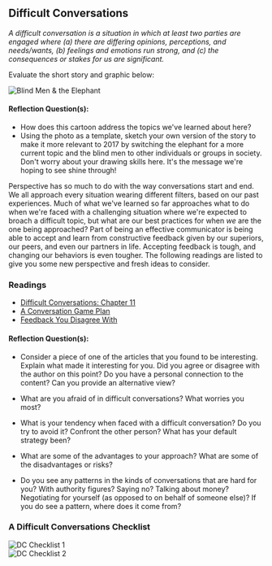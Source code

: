 ## Difficult Conversations

*A difficult conversation is a situation in which at least two parties are engaged where (a) there are differing opinions, perceptions, and needs/wants, (b) feelings and emotions run strong, and (c) the consequences or stakes for us are significant.*

Evaluate the short story and graphic below:

![Blind Men & the Elephant](https://s-media-cache-ak0.pinimg.com/originals/62/ce/e1/62cee1cca5a056b244781678c9d14202.jpg)

#### Reflection Question(s):
* How does this cartoon address the topics we've learned about here?
* Using the photo as a template, sketch your own version of the story to make it more relevant to 2017 by switching the elephant for a more current topic and the blind men to other individuals or groups in society. Don't worry about your drawing skills here. It's the message we're hoping to see shine through!

Perspective has so much to do with the way conversations start and end. We all approach every situation wearing different filters, based on our past experiences. Much of what we've learned so far approaches what to do when we're faced with a challenging situation where we're expected to broach a difficult topic, but what are our best practices for when *we* are the one being approached? Part of being an effective communicator is being able to accept and learn from constructive feedback given by our superiors, our peers, and even our partners in life. Accepting feedback is tough, and changing our behaviors is even tougher. The following readings are listed to give you some new perspective and fresh ideas to consider.

### Readings
* [Difficult Conversations: Chapter 11](https://drive.google.com/drive/folders/0B4tJ99VNjsfSRU1HektVTzdmbG8?usp=sharing)
* [A Conversation Game Plan](https://hbr.org/2017/04/a-game-plan-for-that-conversation-youve-been-putting-off)
* [Feedback You Disagree With](https://hbr.org/2017/04/responding-to-feedback-you-disagree-with)


#### Reflection Question(s):
* Consider a piece of one of the articles that you found to be interesting. Explain what made it interesting for you. Did you agree or disagree with the author on this point? Do you have a personal connection to the content? Can you provide an alternative view?  

* What are you afraid of in difficult conversations? What worries you most?  
* What is your tendency when faced with a difficult conversation? Do you try to avoid it?
Confront the other person? What has your default strategy been?  
* What are some of the advantages to your approach? What are some of the disadvantages or
risks?  
* Do you see any patterns in the kinds of conversations that are hard for you? With authority
figures? Saying no? Talking about money? Negotiating for yourself (as opposed to on behalf of
someone else)? If you do see a pattern, where does it come from?  


### A Difficult Conversations Checklist  
![DC Checklist 1](https://s3.amazonaws.com/horizon-production/images/DC+Checklist+1.jpg)  
![DC Checklist 2](https://s3.amazonaws.com/horizon-production/images/DC+Checklist+2.jpg)  
